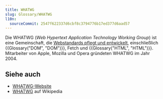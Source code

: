 ```yaml
---
title: WHATWG
slug: Glossary/WHATWG
l10n:
  sourceCommit: 2547f622337d6cbf8c3794776b17ed377d6aad57
---
```


Die WHATWG (_Web Hypertext Application Technology Working Group_) ist eine Gemeinschaft, die [Webstandards pflegt und entwickelt](https://spec.whatwg.org/), einschließlich {{Glossary("DOM", "DOM")}}, Fetch und {{Glossary("HTML", "HTML")}}. Mitarbeiter von Apple, Mozilla und Opera gründeten WHATWG im Jahr 2004.

## Siehe auch

- [WHATWG-Website](https://whatwg.org/)
- [WHATWG](https://en.wikipedia.org/wiki/WHATWG) auf Wikipedia
